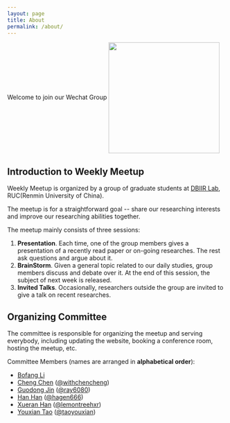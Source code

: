 ```yaml
---
layout: page
title: About
permalink: /about/
---
```


Welcome to join our Wechat Group
<img src="/meetup/images/wechat_group.jpg" width="256" height="256" align="center">

## Introduction to Weekly Meetup
Weekly Meetup is organized by a group of graduate students at [DBIIR Lab](http://iir.ruc.edu.cn), RUC(Renmin University of China).

The meetup is for a straightforward goal -- share our researching interests and improve our researching abilities together.

The meetup mainly consists of three sessions:
1. **Presentation**. Each time, one of the group members gives a presentation of a recently read paper or on-going researches. The rest ask questions and argue about it.
2. **BrainStorm**. Given a general topic related to our daily studies, group members discuss and debate over it. At the end of this session, the subject of next week is released.
3. **Invited Talks**. Occasionally, researchers outside the group are invited to give a talk on recent researches.

## Organizing Committee
The committee is responsible for organizing the meetup and serving everybody, including updating the website, booking a conference room, hosting the meetup, etc.

Committee Members (names are arranged in **alphabetical order**):
+ [Bofang Li](http://bofang.stat-nba.com)
+ [Cheng Chen](http://iir.ruc.edu.cn/~chenc/) ([@withchencheng](https://github.com/withchencheng))
+ [Guodong Jin](http://iir.ruc.edu.cn/~guodong/index.html) ([@ray6080](https://github.com/ray6080))
+ [Han Han](http://iir.ruc.edu.cn/~hanh/) ([@hagen666](https://github.com/hagen666))
+ [Xueran Han](http://iir.ruc.edu.cn/~hanxr/) ([@lemontreehxr](https://github.com/lemontreehxr))
+ [Youxian Tao](http://iir.ruc.edu.cn/~taoyx/) ([@taoyouxian](https://github.com/taoyouxian))